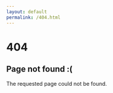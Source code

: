 ```yaml
---
layout: default
permalink: /404.html
---
```


# 404

## Page not found :(

The requested page could not be found.
